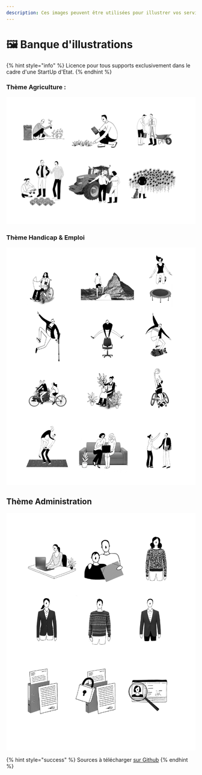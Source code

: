 ```yaml
---
description: Ces images peuvent être utilisées pour illustrer vos services.
---
```


# 🖼 Banque d'illustrations

{% hint style="info" %}
Licence pour tous supports exclusivement dans le cadre d'une StartUp d'Etat.
{% endhint %}

### Thème Agriculture :

![](../../../.gitbook/assets/illu_agri.png)

### Thème Handicap & Emploi

![](../../../.gitbook/assets/illu_handi.png)

## Thème Administration

![](../../../.gitbook/assets/illu_admin.png)

{% hint style="success" %}
Sources à télécharger [sur Github](https://github.com/renardpal/ux-betagouv/tree/master/illustrations)
{% endhint %}

